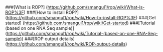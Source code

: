 ###[What is ROP?] (https://github.com/smangul1/rop/wiki/What-is-ROP%3F)
###[How to install ROP?] (https://github.com/smangul1/rop/wiki/How-to-install-ROP%3F)
###[Get started] (https://github.com/smangul1/rop/wiki/Get-started)
###[Tutorial (based on one RNA Seq sample)] (https://github.com/smangul1/rop/wiki/Tutorial-(based-on-one-RNA-Seq-sample))
###[ROP output details] (https://github.com/smangul1/rop/wiki/ROP-output-details)
